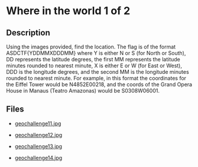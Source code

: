 # Where in the world 1 of 2

## Description

Using the images provided, find the location.
The flag is of the format ASDCTF{YDDMMXDDDMM} where Y is either N or S (for North or South), DD represents the latitude degrees, the first MM represents the latitude minutes rounded to nearest minute, X is either E or W (for East or West), DDD is the longitude degrees, and the second MM is the longitude minutes rounded to nearest minute. For example, in this format the coordinates for the Eiffel Tower would be N4852E00218, and the coords of the Grand Opera House in Manaus (Teatro Amazonas) would be S0308W06001.

## Files

* [geochallenge11.jpg](files/geochallenge11.jpg)

* [geochallenge12.jpg](files/geochallenge12.jpg)

* [geochallenge13.jpg](files/geochallenge13.jpg)

* [geochallenge14.jpg](files/geochallenge14.jpg)

